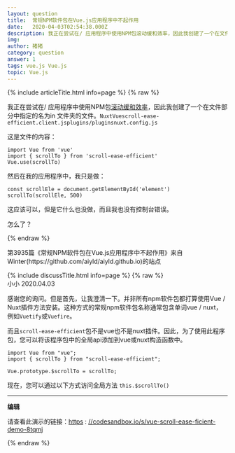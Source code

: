 ```yaml
---
layout: question
title:  常规NPM软件包在Vue.js应用程序中不起作用
date:   2020-04-03T02:54:38.000Z
description: 我正在尝试在/ 应用程序中使用NPM包滚动缓和效率，因此我创建了一个在文件部分中指定的名为in 文件夹的文件。NuxtVuescroll-ease-eff...
img: 
author: 猪猪
category: question
answer: 1
tags: vue.js Vue.js
topic: Vue.js
---
```

<div class="article-root">
  <div class="article">
    {% include articleTitle.html info=page %}
    {% raw %}
    <div class="article-content"><p><font style="vertical-align: inherit;"><font style="vertical-align: inherit;">我正在尝试</font><font style="vertical-align: inherit;">在</font><font style="vertical-align: inherit;">/ </font><font style="vertical-align: inherit;">应用程序中</font><font style="vertical-align: inherit;">使用NPM包</font></font><a href="https://www.npmjs.com/package/scroll-ease-efficient" rel="nofollow noreferrer"><font style="vertical-align: inherit;"><font style="vertical-align: inherit;">滚动缓和效率</font></font></a><font style="vertical-align: inherit;"><font style="vertical-align: inherit;">，因此我创建了一个</font><font style="vertical-align: inherit;">在</font><font style="vertical-align: inherit;">文件</font><font style="vertical-align: inherit;">部分中</font><font style="vertical-align: inherit;">指定的</font><font style="vertical-align: inherit;">名为</font><font style="vertical-align: inherit;">in </font><font style="vertical-align: inherit;">文件夹</font><font style="vertical-align: inherit;">的</font><font style="vertical-align: inherit;">文件。</font></font><code>Nuxt</code><font style="vertical-align: inherit;"></font><code>Vue</code><font style="vertical-align: inherit;"></font><code>scroll-ease-efficient.client.js</code><font style="vertical-align: inherit;"></font><code>plugins/</code><font style="vertical-align: inherit;"></font><code>plugins</code><font style="vertical-align: inherit;"></font><code>nuxt.config.js</code><font style="vertical-align: inherit;"></font></p>

<p><font style="vertical-align: inherit;"><font style="vertical-align: inherit;">这是文件的内容：</font></font></p>

<pre><code>import Vue from 'vue'<font></font>
import { scrollTo } from 'scroll-ease-efficient'<font></font>
Vue.use(scrollTo)<font></font>
</code></pre>

<p><font style="vertical-align: inherit;"><font style="vertical-align: inherit;">然后在我的应用程序中，我只是做：</font></font></p>

<pre><code>const scrollEle = document.getElementById('element')<font></font>
scrollTo(scrollEle, 500)<font></font>
</code></pre>

<p><font style="vertical-align: inherit;"><font style="vertical-align: inherit;">这应该可以，但是它什么也没做，而且我也没有控制台错误。</font></font></p>

<p><font style="vertical-align: inherit;"><font style="vertical-align: inherit;">怎么了？</font></font></p></div>
    {% endraw %}
  </div>
  <p class="winter_mark">第3935篇《常规NPM软件包在Vue.js应用程序中不起作用》来自Winter(https://github.com/aiyld/aiyld.github.io)的站点</p>
  <div class="discuss-wrapper">
    {% include discussTitle.html info=page %}
    {% raw %}
    <div class="discuss-list">
    <div class="discuss-item">
        <div class="discuss-parent">
          <div class="discuss-meta">
            <span class="discuss-user">小小</span>
            <span class="discuss-time">2020.04.03</span>
          </div>
          <div class="discuss-comment"><p><font style="vertical-align: inherit;"><font style="vertical-align: inherit;">感谢您的询问。</font><font style="vertical-align: inherit;">但是首先，让我澄清一下。</font><font style="vertical-align: inherit;">并非所有npm软件包都打算使用Vue / Nuxt插件方法安装。</font><font style="vertical-align: inherit;">这种方式的常规npm软件包名称通常包含单词vue / nuxt，例如</font></font><code>Vuetify</code><font style="vertical-align: inherit;"><font style="vertical-align: inherit;">或</font></font><code>Vuefire</code><font style="vertical-align: inherit;"><font style="vertical-align: inherit;">。</font></font></p>

<p><font style="vertical-align: inherit;"><font style="vertical-align: inherit;">而且</font></font><code>scroll-ease-efficient</code><font style="vertical-align: inherit;"><font style="vertical-align: inherit;">包不是vue也不是nuxt插件。</font><font style="vertical-align: inherit;">因此，为了使用此程序包，您可以将该程序包中的全局api添加到vue或nuxt构造函数中。</font></font></p>

<pre><code>import Vue from "vue";<font></font>
import { scrollTo } from "scroll-ease-efficient";<font></font>
<font></font>
Vue.prototype.$scrollTo = scrollTo;<font></font>
</code></pre>

<p><font style="vertical-align: inherit;"><font style="vertical-align: inherit;">现在，您可以通过以下方式访问全局方法 </font></font><code>this.$scrollTo()</code></p>

<hr>

<p><strong><font style="vertical-align: inherit;"><font style="vertical-align: inherit;">编辑</font></font></strong></p>

<p><font style="vertical-align: inherit;"><font style="vertical-align: inherit;">请查看此演示的链接：</font><a href="https://codesandbox.io/s/vue-scroll-ease-efficient-demo-8tqmj" rel="nofollow noreferrer"><font style="vertical-align: inherit;">https</font></a><font style="vertical-align: inherit;"> : </font></font><a href="https://codesandbox.io/s/vue-scroll-ease-efficient-demo-8tqmj" rel="nofollow noreferrer"><font style="vertical-align: inherit;"><font style="vertical-align: inherit;">//codesandbox.io/s/vue-scroll-ease-ficient-demo-8tqmj</font></font></a></p></div>
        </div></div>
    </div>
    {% endraw %}
  </div>
<div>
